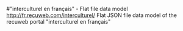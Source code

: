 #"interculturel en français" - Flat file data model
http://fr.recuweb.com/interculturel/
Flat JSON file data model of the recuweb portal "interculturel en français"
